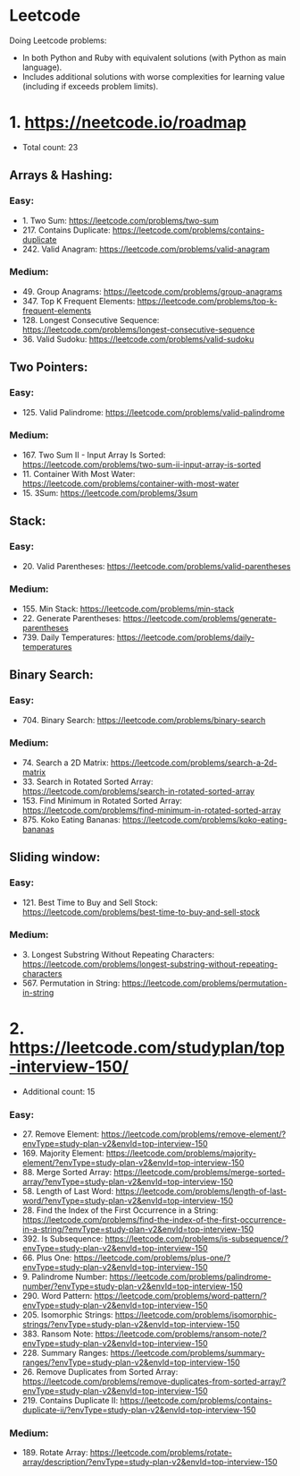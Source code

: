 # Leetcode
Doing Leetcode problems:
* In both Python and Ruby with equivalent solutions (with Python as main language).
* Includes additional solutions with worse complexities for learning value (including if exceeds problem limits).


# 1. https://neetcode.io/roadmap
* Total count: 23


## Arrays & Hashing:
### Easy:
* 1\. Two Sum: https://leetcode.com/problems/two-sum
* 217\. Contains Duplicate: https://leetcode.com/problems/contains-duplicate
* 242\. Valid Anagram: https://leetcode.com/problems/valid-anagram

### Medium:
* 49\. Group Anagrams: https://leetcode.com/problems/group-anagrams
* 347\. Top K Frequent Elements: https://leetcode.com/problems/top-k-frequent-elements
* 128\. Longest Consecutive Sequence: https://leetcode.com/problems/longest-consecutive-sequence
* 36\. Valid Sudoku: https://leetcode.com/problems/valid-sudoku


## Two Pointers:
### Easy:
* 125\. Valid Palindrome: https://leetcode.com/problems/valid-palindrome

### Medium:
* 167\. Two Sum II - Input Array Is Sorted: https://leetcode.com/problems/two-sum-ii-input-array-is-sorted
* 11\. Container With Most Water: https://leetcode.com/problems/container-with-most-water
* 15\. 3Sum: https://leetcode.com/problems/3sum


## Stack:
### Easy:
* 20\. Valid Parentheses: https://leetcode.com/problems/valid-parentheses

### Medium:
* 155\. Min Stack: https://leetcode.com/problems/min-stack
* 22\. Generate Parentheses: https://leetcode.com/problems/generate-parentheses
* 739\. Daily Temperatures: https://leetcode.com/problems/daily-temperatures


## Binary Search:
### Easy:
* 704\. Binary Search: https://leetcode.com/problems/binary-search

### Medium:
* 74\. Search a 2D Matrix: https://leetcode.com/problems/search-a-2d-matrix
* 33\. Search in Rotated Sorted Array: https://leetcode.com/problems/search-in-rotated-sorted-array
* 153\. Find Minimum in Rotated Sorted Array: https://leetcode.com/problems/find-minimum-in-rotated-sorted-array
* 875\. Koko Eating Bananas: https://leetcode.com/problems/koko-eating-bananas


## Sliding window:
### Easy:
* 121\. Best Time to Buy and Sell Stock: https://leetcode.com/problems/best-time-to-buy-and-sell-stock

### Medium:
* 3\. Longest Substring Without Repeating Characters: https://leetcode.com/problems/longest-substring-without-repeating-characters
* 567\. Permutation in String: https://leetcode.com/problems/permutation-in-string


# 2. https://leetcode.com/studyplan/top-interview-150/
* Additional count: 15

### Easy:
* 27\. Remove Element: https://leetcode.com/problems/remove-element/?envType=study-plan-v2&envId=top-interview-150
* 169\. Majority Element: https://leetcode.com/problems/majority-element/?envType=study-plan-v2&envId=top-interview-150
* 88\. Merge Sorted Array: https://leetcode.com/problems/merge-sorted-array/?envType=study-plan-v2&envId=top-interview-150
* 58\. Length of Last Word: https://leetcode.com/problems/length-of-last-word/?envType=study-plan-v2&envId=top-interview-150
* 28\. Find the Index of the First Occurrence in a String: https://leetcode.com/problems/find-the-index-of-the-first-occurrence-in-a-string/?envType=study-plan-v2&envId=top-interview-150
* 392\. Is Subsequence: https://leetcode.com/problems/is-subsequence/?envType=study-plan-v2&envId=top-interview-150
* 66\. Plus One: https://leetcode.com/problems/plus-one/?envType=study-plan-v2&envId=top-interview-150
* 9\. Palindrome Number: https://leetcode.com/problems/palindrome-number/?envType=study-plan-v2&envId=top-interview-150
* 290\. Word Pattern: https://leetcode.com/problems/word-pattern/?envType=study-plan-v2&envId=top-interview-150
* 205\. Isomorphic Strings: https://leetcode.com/problems/isomorphic-strings/?envType=study-plan-v2&envId=top-interview-150
* 383\. Ransom Note: https://leetcode.com/problems/ransom-note/?envType=study-plan-v2&envId=top-interview-150
* 228\. Summary Ranges: https://leetcode.com/problems/summary-ranges/?envType=study-plan-v2&envId=top-interview-150
* 26\. Remove Duplicates from Sorted Array: https://leetcode.com/problems/remove-duplicates-from-sorted-array/?envType=study-plan-v2&envId=top-interview-150
* 219\. Contains Duplicate II: https://leetcode.com/problems/contains-duplicate-ii/?envType=study-plan-v2&envId=top-interview-150
  

### Medium:
* 189\. Rotate Array: https://leetcode.com/problems/rotate-array/description/?envType=study-plan-v2&envId=top-interview-150
